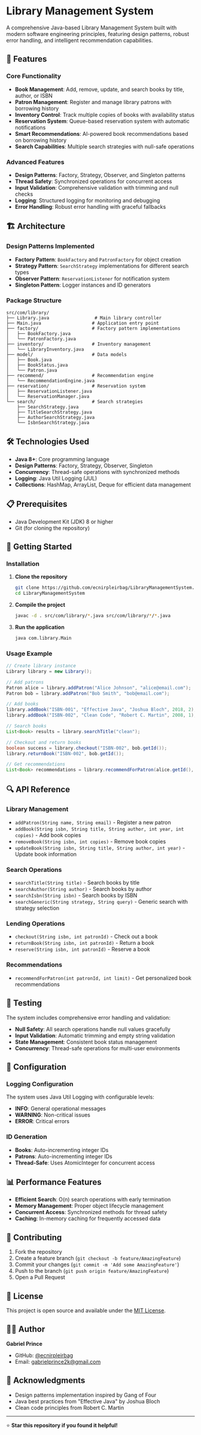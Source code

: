 # Library Management System

A comprehensive Java-based Library Management System built with modern software engineering principles, featuring design patterns, robust error handling, and intelligent recommendation capabilities.

## 🚀 Features

### Core Functionality
- **Book Management**: Add, remove, update, and search books by title, author, or ISBN
- **Patron Management**: Register and manage library patrons with borrowing history
- **Inventory Control**: Track multiple copies of books with availability status
- **Reservation System**: Queue-based reservation system with automatic notifications
- **Smart Recommendations**: AI-powered book recommendations based on borrowing history
- **Search Capabilities**: Multiple search strategies with null-safe operations

### Advanced Features
- **Design Patterns**: Factory, Strategy, Observer, and Singleton patterns
- **Thread Safety**: Synchronized operations for concurrent access
- **Input Validation**: Comprehensive validation with trimming and null checks
- **Logging**: Structured logging for monitoring and debugging
- **Error Handling**: Robust error handling with graceful fallbacks

## 🏗️ Architecture

### Design Patterns Implemented
- **Factory Pattern**: `BookFactory` and `PatronFactory` for object creation
- **Strategy Pattern**: `SearchStrategy` implementations for different search types
- **Observer Pattern**: `ReservationListener` for notification system
- **Singleton Pattern**: Logger instances and ID generators

### Package Structure
```
src/com/library/
├── Library.java                 # Main library controller
├── Main.java                   # Application entry point
├── factory/                    # Factory pattern implementations
│   ├── BookFactory.java
│   └── PatronFactory.java
├── inventory/                  # Inventory management
│   └── LibraryInventory.java
├── model/                      # Data models
│   ├── Book.java
│   ├── BookStatus.java
│   └── Patron.java
├── recommend/                  # Recommendation engine
│   └── RecommendationEngine.java
├── reservation/                # Reservation system
│   ├── ReservationListener.java
│   └── ReservationManager.java
└── search/                     # Search strategies
    ├── SearchStrategy.java
    ├── TitleSearchStrategy.java
    ├── AuthorSearchStrategy.java
    └── IsbnSearchStrategy.java
```

## 🛠️ Technologies Used

- **Java 8+**: Core programming language
- **Design Patterns**: Factory, Strategy, Observer, Singleton
- **Concurrency**: Thread-safe operations with synchronized methods
- **Logging**: Java Util Logging (JUL)
- **Collections**: HashMap, ArrayList, Deque for efficient data management

## 📋 Prerequisites

- Java Development Kit (JDK) 8 or higher
- Git (for cloning the repository)

## 🚀 Getting Started

### Installation

1. **Clone the repository**
   ```bash
   git clone https://github.com/ecnirpleirbag/LibraryManagementSystem.git
   cd LibraryManagementSystem
   ```

2. **Compile the project**
   ```bash
   javac -d . src/com/library/*.java src/com/library/*/*.java
   ```

3. **Run the application**
   ```bash
   java com.library.Main
   ```

### Usage Example

```java
// Create library instance
Library library = new Library();

// Add patrons
Patron alice = library.addPatron("Alice Johnson", "alice@email.com");
Patron bob = library.addPatron("Bob Smith", "bob@email.com");

// Add books
library.addBook("ISBN-001", "Effective Java", "Joshua Bloch", 2018, 2);
library.addBook("ISBN-002", "Clean Code", "Robert C. Martin", 2008, 1);

// Search books
List<Book> results = library.searchTitle("clean");

// Checkout and return books
boolean success = library.checkout("ISBN-002", bob.getId());
library.returnBook("ISBN-002", bob.getId());

// Get recommendations
List<Book> recommendations = library.recommendForPatron(alice.getId(), 3);
```

## 🔍 API Reference

### Library Management
- `addPatron(String name, String email)` - Register a new patron
- `addBook(String isbn, String title, String author, int year, int copies)` - Add book copies
- `removeBook(String isbn, int copies)` - Remove book copies
- `updateBook(String isbn, String title, String author, int year)` - Update book information

### Search Operations
- `searchTitle(String title)` - Search books by title
- `searchAuthor(String author)` - Search books by author
- `searchIsbn(String isbn)` - Search books by ISBN
- `searchGeneric(String strategy, String query)` - Generic search with strategy selection

### Lending Operations
- `checkout(String isbn, int patronId)` - Check out a book
- `returnBook(String isbn, int patronId)` - Return a book
- `reserve(String isbn, int patronId)` - Reserve a book

### Recommendations
- `recommendForPatron(int patronId, int limit)` - Get personalized book recommendations

## 🧪 Testing

The system includes comprehensive error handling and validation:

- **Null Safety**: All search operations handle null values gracefully
- **Input Validation**: Automatic trimming and empty string validation
- **State Management**: Consistent book status management
- **Concurrency**: Thread-safe operations for multi-user environments

## 🔧 Configuration

### Logging Configuration
The system uses Java Util Logging with configurable levels:
- **INFO**: General operational messages
- **WARNING**: Non-critical issues
- **ERROR**: Critical errors

### ID Generation
- **Books**: Auto-incrementing integer IDs
- **Patrons**: Auto-incrementing integer IDs
- **Thread-Safe**: Uses AtomicInteger for concurrent access

## 📊 Performance Features

- **Efficient Search**: O(n) search operations with early termination
- **Memory Management**: Proper object lifecycle management
- **Concurrent Access**: Synchronized methods for thread safety
- **Caching**: In-memory caching for frequently accessed data

## 🤝 Contributing

1. Fork the repository
2. Create a feature branch (`git checkout -b feature/AmazingFeature`)
3. Commit your changes (`git commit -m 'Add some AmazingFeature'`)
4. Push to the branch (`git push origin feature/AmazingFeature`)
5. Open a Pull Request

## 📝 License

This project is open source and available under the [MIT License](LICENSE).

## 👨‍💻 Author

**Gabriel Prince**
- GitHub: [@ecnirpleirbag](https://github.com/ecnirpleirbag)
- Email: gabrielprince2k@gmail.com

## 🙏 Acknowledgments

- Design patterns implementation inspired by Gang of Four
- Java best practices from "Effective Java" by Joshua Bloch
- Clean code principles from Robert C. Martin

---

⭐ **Star this repository if you found it helpful!**